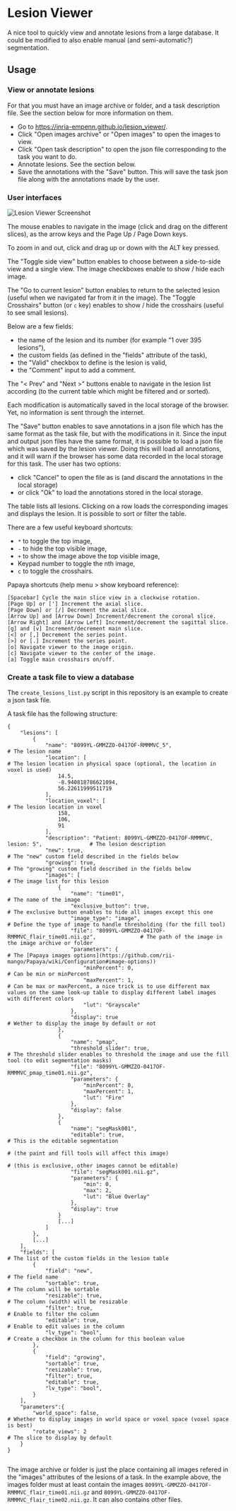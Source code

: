 # Lesion Viewer

A nice tool to quickly view and annotate lesions from a large database.
It could be modified to also enable manual (and semi-automatic?) segmentation.

## Usage

### View or annotate lesions

For that you must have an image archive or folder, and a task description file. See the section below for more information on them.

- Go to https://inria-empenn.github.io/lesion_viewer/.
- Click "Open images archive" or "Open images" to open the images to view.
- Click "Open task description" to open the json file corresponding to the task you want to do.
- Annotate lesions. See the section below.
- Save the annotations with the "Save" button. This will save the task json file along with the annotations made by the user.

### User interfaces

![Lesion Viewer Screenshot](LesionViewer.png)

The mouse enables to navigate in the image (click and drag on the different slices), as the arrow keys and the Page Up / Page Down keys.

To zoom in and out, click and drag up or down with the ALT key pressed.

The "Toggle side view" button enables to choose between a side-to-side view and a single view. The image checkboxes enable to show / hide each image.

The "Go to current lesion" button enables to return to the selected lesion (useful when we navigated far from it in the image).
The "Toggle Crosshairs" button (or `c` key) enables to show / hide the crosshairs (useful to see small lesions).

Below are a few fields:
 - the name of the lesion and its number (for example "1 over 395 lesions"),
 - the custom fields (as defined in the "fields" attribute of the task),
 - the "Valid" checkbox to define is the lesion is valid,
 - the "Comment" input to add a comment.

The "< Prev" and "Next >" buttons enable to navigate in the lesion list according (to the current table which might be filtered and or sorted).

Each modification is automatically saved in the local storage of the browser. Yet, no information is sent through the internet.

The "Save" button enables to save annotations in a json file which has the same format as the task file, but with the modifications in it.
Since the input and output json files have the same format, it is possible to load a json file which was saved by the lesion viewer. Doing this will load all annotations, and it will warn if the browser has some data recorded in the local storage for this task. 
The user has two options:
 - click "Cancel" to open the file as is (and discard the annotations in the local storage) 
 - or click "Ok" to load the annotations stored in the local storage.

The table lists all lesions. Clicking on a row loads the corresponding images and displays the lesion. It is possible to sort or filter the table.

There are a few useful keyboard shortcuts:
 - `*` to toggle the top image,
 - `-` to hide the top visible image,
 - `+` to show the image above the top visible image,
 - Keypad number to toggle the nth image,
 - `c` to toggle the crosshairs.

Papaya shortcuts (help menu > show keyboard reference):
```
[Spacebar] Cycle the main slice view in a clockwise rotation.
[Page Up] or ['] Increment the axial slice.
[Page Down] or [/] Decrement the axial slice.
[Arrow Up] and [Arrow Down] Increment/decrement the coronal slice.
[Arrow Right] and [Arrow Left] Increment/decrement the sagittal slice.
[g] and [v] Increment/decrement main slice.
[<] or [,] Decrement the series point.
[>] or [.] Increment the series point.
[o] Navigate viewer to the image origin.
[c] Navigate viewer to the center of the image.
[a] Toggle main crosshairs on/off.
```

### Create a task file to view a database

The `create_lesions_list.py` script in this repository is an example to create a json task file.

A task file has the following structure:

```
{
	"lesions": [
		{
			"name": "8099YL-GMMZZO-0417OF-RMMMVC_5", 										# The lesion name
			"location": [																	# The lesion location in physical space (optional, the location in voxel is used)
				14.5,
				-8.940818786621094,
				56.22611999511719
			],
			"location_voxel": [																# The lesion location in voxel
				158,
				106,
				91
			],
			"description": "Patient: 8099YL-GMMZZO-0417OF-RMMMVC, lesion: 5", 				# The lesion description
			"new": true,																	# The "new" custom field described in the fields below
			"growing": true,																# The "growing" custom field described in the fields below
			"images": [																		# The image list for this lesion
				{
					"name": "time01",														# The name of the image
					"exclusive_button": true,												# The exclusive button enables to hide all images except this one
					"image_type": "image",													# Define the type of image to handle thresholding (for the fill tool)
					"file": "8099YL-GMMZZO-0417OF-RMMMVC_flair_time01.nii.gz",				# The path of the image in the image archive or folder
					"parameters": {															# The [Papaya images options](https://github.com/rii-mango/Papaya/wiki/Configuration#image-options))
						"minPercent": 0,													# Can be min or minPercent
						"maxPercent": 1,													# Can be max or maxPercent, a nice trick is to use different max values on the same look-up table to display different label images with different colors
						"lut": "Grayscale"
					},
					"display": true 														# Wether to display the image by default or not
				},
				{
					"name": "pmap",
					"threshold_slider": true,												# The threshold slider enables to threshold the image and use the fill tool (to edit segmentation masks) 
					"file": "8099YL-GMMZZO-0417OF-RMMMVC_pmap_time01.nii.gz",
					"parameters": {
						"minPercent": 0,
						"maxPercent": 1,
						"lut": "Fire"
					},
					"display": false
				},
				{
					"name": "segMask001",
					"editable": true, 														# This is the editable segmentation 
																							# (the paint and fill tools will affect this image)
																							# (this is exclusive, other images cannot be editable)
					"file": "segMask001.nii.gz",
					"parameters": {
						"min": 0,
						"max": 2,
						"lut": "Blue Overlay"
					},
					"display": true
				}
				[...]
			]
		},
		[...]
	],
	"fields": [																				# The list of the custom fields in the lesion table
		{
			"field": "new",																	# The field name
			"sortable": true,																# The column will be sortable
			"resizable": true,																# The column (width) will be resizable
			"filter": true,																	# Enable to filter the column
			"editable": true,																# Enable to edit values in the column
			"lv_type": "bool",														# Create a checkbox in the column for this boolean value
		},
		{
			"field": "growing",
			"sortable": true,
			"resizable": true,
			"filter": true,
			"editable": true,
			"lv_type": "bool",
		}
	],
	"parameters":{
		"world_space": false, 												# Whether to display images in world space or voxel space (voxel space is best)
		"rotate_views": 2													# The slice to display by default
	}
}


```

The image archive or folder is just the place containing all images refered in the "images" attributes of the lesions of a task. In the example above, the images folder must at least contain the images `8099YL-GMMZZO-0417OF-RMMMVC_flair_time01.nii.gz` and `8099YL-GMMZZO-0417OF-RMMMVC_flair_time02.nii.gz`. It can also contains other files.


